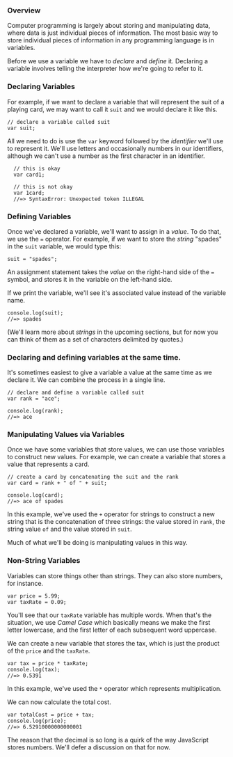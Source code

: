 ### Overview

Computer programming is largely about storing and manipulating data,
where data is just individual pieces of information. The most basic
way to store individual pieces of information in any programming
language is in variables.

Before we use a variable we have to _declare_ and _define_
it. Declaring a variable involves telling the interpreter how we're
going to refer to it.

### Declaring Variables

For example, if we want to declare a variable that will represent the
suit of a playing card, we may want to call it `suit` and we would
declare it like this.

    // declare a variable called suit
    var suit;

All we need to do is use the `var` keyword followed by the
_identifier_ we'll use to represent it. We'll use letters and occasionally
numbers in our identifiers, although we can't use a number as the
first character in an identifier.

      // this is okay
      var card1;

      // this is not okay
      var 1card;
      //=> SyntaxError: Unexpected token ILLEGAL

### Defining Variables

Once we've declared a variable, we'll want to assign in a _value_. To do
that, we use the `=` operator. For example, if we want to store the
_string_ "spades" in the `suit` variable, we would type this:

    suit = "spades";

An assignment statement takes the _value_ on the right-hand side of
the `=` symbol, and stores it in the variable on the left-hand side.

If we print the variable, we'll see it's associated value instead of
the variable name.

    console.log(suit);
    //=> spades

(We'll learn more about _strings_ in the upcoming sections, but for now
you can think of them as a set of characters delimited by quotes.)

### Declaring and defining variables at the same time.

It's sometimes easiest to give a variable a value at the same time as
we declare it. We can combine the process in a single line.

    // declare and define a variable called suit
    var rank = "ace";

    console.log(rank);
    //=> ace

### Manipulating Values via Variables

Once we have some variables that store values, we can use those
variables to construct new values. For example, we can create a
variable that stores a value that represents a card.

    // create a card by concatenating the suit and the rank
    var card = rank + " of " + suit;

    console.log(card);
    //=> ace of spades

In this example, we've used the `+` operator for strings to construct
a new string that is the concatenation of three strings: the value
stored in `rank`, the string value ` of ` and the value stored in `suit`.

Much of what we'll be doing is manipulating values in this way.

### Non-String Variables

Variables can store things other than strings. They can also store
numbers, for instance.

    var price = 5.99;
    var taxRate = 0.09;

You'll see that our `taxRate` variable has multiple words. When that's
the situation, we use _Camel Case_ which basically means we make the
first letter lowercase, and the first letter of each subsequent word
uppercase.

We can create a new variable that stores the tax, which is just the
product of the `price` and the `taxRate`.

    var tax = price * taxRate;
    console.log(tax);
    //=> 0.5391

In this example, we've used the `*` operator which represents
multiplication.

We can now calculate the total cost.

    var totalCost = price + tax;
    console.log(price);
    //=> 6.52910000000000001

The reason that the decimal is so long is a quirk of the way
JavaScript stores numbers. We'll defer a discussion on that for now.